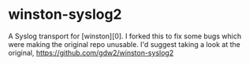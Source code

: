 # winston-syslog2

A Syslog transport for [winston][0]. I forked this to fix some bugs which were making the original repo unusable. I'd suggest taking a look at the original, https://github.com/gdw2/winston-syslog2
